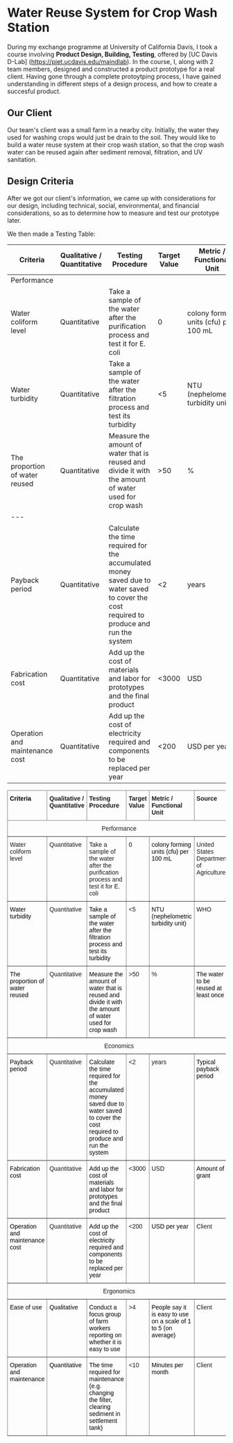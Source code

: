# Water Reuse System for Crop Wash Station

During my exchange programme at University of California Davis, I took a course involving **Product Design, Building, Testing**, offered by [UC Davis D-Lab] (https://piet.ucdavis.edu/maindlab). In the course, I, along with 2 team members, designed and constructed a product prototype for a real client. Having gone through a complete protoytping process, I have gained understanding in different steps of a design process, and how to create a succesful product. 

## Our Client

Our team's client was a small farm in a nearby city. Initially, the water they used for washing crops would just be drain to the soil. They would like to build a water reuse system at their crop wash station, so that the crop wash water can be reused again after sediment removal, filtration, and UV sanitation.

## Design Criteria

After we got our client's information, we came up with considerations for our design, including technical, social, environmental, and financial considerations, so as to determine how to measure and test our prototype later.

We then made a Testing Table:

|Criteria|Qualitative / Quantitative|Testing Procedure|Target Value|Metric / Functional Unit|Source|
|-|-|-|-|-|-|
|Performance|
|Water coliform level|Quantitative|Take a sample of the water after the purification process and test it for E. coli|0|colony forming units (cfu) per 100 mL|United States Department of Agriculture|
|Water turbidity|Quantitative|Take a sample of the water after the filtration process and test its turbidity|<5|NTU (nephelometric turbidity unit)|WHO|
|The proportion of water reused|Quantitative|Measure the amount of water that is reused and divide it with the amount of water used for crop wash|>50|%|The water to be reused at least once|
|---
|Payback period|Quantitative|Calculate the time required for the accumulated money saved due to water saved to cover the cost required to produce and run the system|<2|years|Typical payback period|
|Fabrication cost|Quantitative|Add up the cost of materials and labor for prototypes and the final product|<3000|USD|Amount of grant|
|Operation and maintenance cost|Quantitative|Add up the cost of electricity required and components to be replaced per year|<200|USD per year|Client|

<style type="text/css">
.tg  {border-collapse:collapse;border-spacing:0;}
.tg td{border-color:black;border-style:solid;border-width:1px;font-family:Arial, sans-serif;font-size:14px;
  overflow:hidden;padding:10px 5px;word-break:normal;}
.tg th{border-color:black;border-style:solid;border-width:1px;font-family:Arial, sans-serif;font-size:14px;
  font-weight:normal;overflow:hidden;padding:10px 5px;word-break:normal;}
.tg .tg-c3ow{border-color:inherit;text-align:center;vertical-align:top}
.tg .tg-fymr{border-color:inherit;font-weight:bold;text-align:left;vertical-align:top}
.tg .tg-0pky{border-color:inherit;text-align:left;vertical-align:top}
</style>
<table class="tg">
<thead>
  <tr>
    <th class="tg-fymr"><span style="font-style:normal;text-decoration:none;color:#000;background-color:transparent">Criteria</span></th>
    <th class="tg-fymr">Qualitative / Quantitative</th>
    <th class="tg-fymr">Testing Procedure</th>
    <th class="tg-fymr">Target Value</th>
    <th class="tg-fymr">Metric / Functional Unit</th>
    <th class="tg-fymr">Source</th>
  </tr>
</thead>
<tbody>
  <tr>
    <td class="tg-c3ow" colspan="6">Performance</td>
  </tr>
  <tr>
    <td class="tg-0pky">Water coliform level</td>
    <td class="tg-0pky">Quantitative</td>
    <td class="tg-0pky">Take a sample of the water after the purification process and test it for E. coli</td>
    <td class="tg-0pky">0</td>
    <td class="tg-0pky"><span style="font-weight:400;font-style:normal;text-decoration:none;color:#000;background-color:transparent">colony forming units (cfu) per 100 mL</span></td>
    <td class="tg-0pky">United States Department of Agriculture</td>
  </tr>
  <tr>
    <td class="tg-0pky"><span style="font-weight:400;text-decoration:none;color:#000;background-color:transparent">Water turbidity</span></td>
    <td class="tg-0pky">Quantitative</td>
    <td class="tg-0pky"><span style="font-weight:400;font-style:normal;text-decoration:none;color:#000;background-color:transparent">Take a sample of the water after the filtration process and test its turbidity</span></td>
    <td class="tg-0pky">&lt;5</td>
    <td class="tg-0pky"><span style="font-weight:400;font-style:normal;text-decoration:none;color:#000;background-color:transparent">NTU (nephelometric turbidity unit)</span></td>
    <td class="tg-0pky">WHO</td>
  </tr>
  <tr>
    <td class="tg-0pky"><span style="font-weight:400;text-decoration:none;color:#000;background-color:transparent">The proportion of water reused</span></td>
    <td class="tg-0pky">Quantitative</td>
    <td class="tg-0pky"><span style="font-weight:400;font-style:normal;text-decoration:none;color:#000;background-color:transparent">Measure the amount of water that is reused and divide it with the amount of water used for crop wash</span></td>
    <td class="tg-0pky">&gt;50</td>
    <td class="tg-0pky">%</td>
    <td class="tg-0pky"><span style="font-weight:400;font-style:normal;text-decoration:none;color:#000;background-color:transparent">The water to be reused at least once</span></td>
  </tr>
  <tr>
    <td class="tg-c3ow" colspan="6">Economics</td>
  </tr>
  <tr>
    <td class="tg-0pky"><span style="font-weight:400;text-decoration:none;color:#000;background-color:transparent">Payback period</span></td>
    <td class="tg-0pky">Quantitative</td>
    <td class="tg-0pky"><span style="font-weight:400;font-style:normal;text-decoration:none;color:#000;background-color:transparent">Calculate the time required for the accumulated money saved due to water saved to cover the cost required to produce and run the system</span></td>
    <td class="tg-0pky">&lt;2</td>
    <td class="tg-0pky">years</td>
    <td class="tg-0pky"><span style="font-weight:400;font-style:normal;text-decoration:none;color:#000;background-color:transparent">Typical payback period</span></td>
  </tr>
  <tr>
    <td class="tg-0pky"><span style="font-weight:400;text-decoration:none;color:#000;background-color:transparent">Fabrication cost</span></td>
    <td class="tg-0pky">Quantitative</td>
    <td class="tg-0pky"><span style="font-weight:400;font-style:normal;text-decoration:none;color:#000;background-color:transparent">Add up the cost of materials and labor for prototypes and the final product</span></td>
    <td class="tg-0pky">&lt;3000</td>
    <td class="tg-0pky">USD</td>
    <td class="tg-0pky"><span style="font-weight:400;font-style:normal;text-decoration:none;color:#000;background-color:transparent">Amount of grant</span></td>
  </tr>
  <tr>
    <td class="tg-0pky"><span style="font-weight:400;text-decoration:none;color:#000;background-color:transparent">Operation and maintenance cost</span></td>
    <td class="tg-0pky">Quantitative</td>
    <td class="tg-0pky"><span style="font-weight:400;font-style:normal;text-decoration:none;color:#000;background-color:transparent">Add up the cost of electricity required and components to be replaced per year</span></td>
    <td class="tg-0pky">&lt;200</td>
    <td class="tg-0pky"><span style="font-weight:400;font-style:normal;text-decoration:none;color:#000;background-color:transparent">USD per year</span></td>
    <td class="tg-0pky">Client</td>
  </tr>
  <tr>
    <td class="tg-c3ow" colspan="6">Ergonomics</td>
  </tr>
  <tr>
    <td class="tg-0pky"><span style="font-weight:400;font-style:normal;text-decoration:none;color:#000;background-color:transparent">Ease of use</span></td>
    <td class="tg-0pky"><span style="font-weight:400;font-style:normal;text-decoration:none;color:#000;background-color:transparent">Qualitative</span></td>
    <td class="tg-0pky"><span style="font-weight:400;font-style:normal;text-decoration:none;color:#000;background-color:transparent">Conduct a focus group of farm workers reporting on whether it is easy to use</span></td>
    <td class="tg-0pky">&gt;4</td>
    <td class="tg-0pky"><span style="font-weight:400;font-style:normal;text-decoration:none;color:#000;background-color:transparent">People say it is easy to use on a scale of 1 to 5 (on average)</span></td>
    <td class="tg-0pky">Client</td>
  </tr>
  <tr>
    <td class="tg-0pky"><span style="font-weight:400;font-style:normal;text-decoration:none;color:#000;background-color:transparent">Operation and maintenance</span></td>
    <td class="tg-0pky"><span style="font-weight:400;font-style:normal;text-decoration:none;color:#000;background-color:transparent">Quantitative</span></td>
    <td class="tg-0pky"><span style="font-weight:400;font-style:normal;text-decoration:none;color:#000;background-color:transparent">The time required for maintenance (e.g. changing the filter, clearing sediment in settlement tank)</span></td>
    <td class="tg-0pky">&lt;10</td>
    <td class="tg-0pky"><span style="font-weight:400;font-style:normal;text-decoration:none;color:#000;background-color:transparent">Minutes per month</span></td>
    <td class="tg-0pky">Client</td>
  </tr>
</tbody>
</table>



